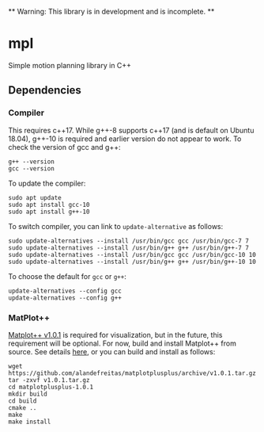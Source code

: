 ** Warning: This library is in development and is incomplete. **  

# mpl
Simple motion planning library in C++

## Dependencies

### Compiler
This requires c++17. While g++-8 supports c++17 (and is default on Ubuntu 18.04), g++-10 is required and earlier version do not appear to work. To check the version of gcc and g++:
```
g++ --version
gcc --version
```

To update the compiler:
```
sudo apt update
sudo apt install gcc-10
sudo apt install g++-10
```

To switch compiler, you can link to `update-alternative` as follows:
```
sudo update-alternatives --install /usr/bin/gcc gcc /usr/bin/gcc-7 7
sudo update-alternatives --install /usr/bin/g++ g++ /usr/bin/g++-7 7
sudo update-alternatives --install /usr/bin/gcc gcc /usr/bin/gcc-10 10
sudo update-alternatives --install /usr/bin/g++ g++ /usr/bin/g++-10 10
```

To choose the default for `gcc` or `g++`:
```
update-alternatives --config gcc
update-alternatives --config g++
```

### MatPlot++
[Matplot++ v1.0.1](https://github.com/alandefreitas/matplotplusplus/releases) is required for visualization, but in the future, this requirement will be optional. For now, build and install Matplot++ from source. See details [here](https://alandefreitas.github.io/matplotplusplus/integration/install/build-from-source/build-and-install/), or you can build and install as follows:
```
wget https://github.com/alandefreitas/matplotplusplus/archive/v1.0.1.tar.gz
tar -zxvf v1.0.1.tar.gz
cd matplotplusplus-1.0.1
mkdir build
cd build
cmake ..
make
make install
```
